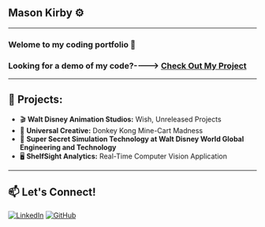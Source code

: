 ## Mason Kirby ⚙️

---

### Welome to my coding portfolio 🙂

### Looking for a demo of my code?----> [Check Out My Project](https://github.com/Mason-programming/resume_code_examples/blob/main/code_python/demo.py)

---
## 📂 Projects:
- 🎬 **Walt Disney Animation Studios:** Wish, Unreleased Projects  
- 🎢 **Universal Creative:** Donkey Kong Mine-Cart Madness 
- 🏰 **Super Secret Simulation Technology at Walt Disney World Global Engineering and Technology** 
- 🖥 **ShelfSight Analytics:** Real-Time Computer Vision Application
---

## 📫 Let's Connect!  
[![LinkedIn](https://img.shields.io/badge/LinkedIn-Profile-blue)](https://www.linkedin.com/in/mason-kirby-/)  [![GitHub](https://img.shields.io/badge/GitHub-Portfolio-black)](https://github.com/yourusername)